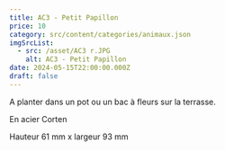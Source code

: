 ```yaml
---
title: AC3 - Petit Papillon
price: 10
category: src/content/categories/animaux.json
imgSrcList:
  - src: /asset/AC3 r.JPG
    alt: AC3 - Petit Papillon
date: 2024-05-15T22:00:00.000Z
draft: false
---
```


A planter dans un pot ou un bac à fleurs sur la terrasse.

En acier Corten

Hauteur 61 mm x largeur 93 mm
